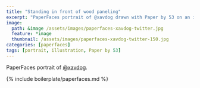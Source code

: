 ```yaml
---
title: "Standing in front of wood paneling"
excerpt: "PaperFaces portrait of @xavdog drawn with Paper by 53 on an iPad."
image: 
  path: &image /assets/images/paperfaces-xavdog-twitter.jpg 
  feature: *image
  thumbnail: /assets/images/paperfaces-xavdog-twitter-150.jpg
categories: [paperfaces]
tags: [portrait, illustration, Paper by 53]
---
```


PaperFaces portrait of [@xavdog](https://twitter.com/xavdog).

{% include boilerplate/paperfaces.md %}

